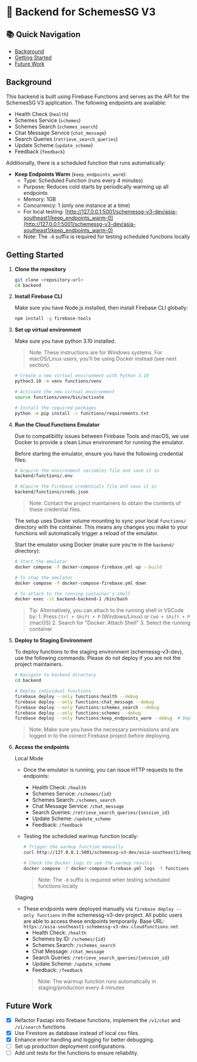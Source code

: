 # 🚀 Backend for SchemesSG V3

## 📚 Quick Navigation
- [Background](#background)
- [Getting Started](#getting-started)
- [Future Work](#future-work)

## Background

This backend is built using Firebase Functions and serves as the API for the SchemesSG V3 application. The following endpoints are available:

- Health Check (`health`)
- Schemes Service (`schemes`)
- Schemes Search (`schemes_search`)
- Chat Message Service (`chat_message`)
- Search Queries (`retrieve_search_queries`)
- Update Scheme (`update_scheme`)
- Feedback (`feedback`)

Additionally, there is a scheduled function that runs automatically:

- **Keep Endpoints Warm** (`keep_endpoints_warm`):
  - Type: Scheduled Function (runs every 4 minutes)
  - Purpose: Reduces cold starts by periodically warming up all endpoints
  - Memory: 1GB
  - Concurrency: 1 (only one instance at a time)
  - For local testing: [http://127.0.0.1:5001/schemessg-v3-dev/asia-southeast1/keep_endpoints_warm-0](http://127.0.0.1:5001/schemessg-v3-dev/asia-southeast1/keep_endpoints_warm-0)
  - Note: The `-0` suffix is required for testing scheduled functions locally

## Getting Started

1. **Clone the repository**

   ```bash
   git clone <repository-url>
   cd backend
   ```

2. **Install Firebase CLI**

   Make sure you have Node.js installed, then install Firebase CLI globally:
   ```bash
   npm install -g firebase-tools
   ```

3. **Set up virtual environment**

   Make sure you have python 3.10 installed.
   
   > Note: These instructions are for Windows systems. For macOS/Linux users, you'll be using Docker instead (see next section).
   ```bash
   # Create a new virtual environment with Python 3.10
   python3.10 -m venv functions/venv

   # Activate the new virtual environment
   source functions/venv/bin/activate

   # Install the required packages
   python -m pip install -r functions/requirements.txt
   ```

3. **Run the Cloud Functions Emulator**

   Due to compatibility issues between Firebase Tools and macOS, we use Docker to provide a clean Linux environment for running the emulator.
   
   Before starting the emulator, ensure you have the following credential files:
   ```bash
   # Acquire the environment variables file and save it in
   backend/functions/.env

   # ACquire the Firebase credentials file and save it in 
   backend/functions/creds.json
   ```

   > Note: Contact the project maintainers to obtain the contents of these credential files.
   
   The setup uses Docker volume mounting to sync your local `functions/` directory with the container. This means any changes you make to your functions will automatically trigger a reload of the emulator.
   
   Start the emulator using Docker (make sure you're in the `backend/` directory):
   ```bash
   # Start the emulator
   docker compose -f docker-compose-firebase.yml up --build

   # To stop the emulator
   docker compose -f docker-compose-firebase.yml down

   # To attach to the running container's shell
   docker exec -it backend-backend-1 /bin/bash
   ```
    > Tip: Alternatively, you can attach to the running shell in VSCode by:
       1. Press `Ctrl + Shift + P` (Windows/Linux) or `Cmd + Shift + P` (macOS)
       2. Search for "Docker: Attach Shell"
       3. Select the running container


4. **Deploy to Staging Environment**

   To deploy functions to the staging environment (schemessg-v3-dev), use the following commands:
   Please do not deploy if you are not the project maintainers.
   ```bash
   # Navigate to backend directory
   cd backend

   # Deploy individual functions
   firebase deploy --only functions:health --debug
   firebase deploy --only functions:chat_message --debug
   firebase deploy --only functions:schemes_search --debug
   firebase deploy --only functions:schemes --debug
   firebase deploy --only functions:keep_endpoints_warm --debug  # Deploy the scheduled warmup function
   ```
   > Note: Make sure you have the necessary permissions and are logged in to the correct Firebase project before deploying.

4. **Access the endpoints**
   
   Local Mode 
   - Once the emulator is running, you can issue HTTP requests to the endpoints:
      - Health Check: `/health`
      - Schemes Service: `/schemes/{id}`
      - Schemes Search: `/schemes_search`
      - Chat Message Service: `/chat_message`
      - Search Queries: `/retrieve_search_queries/{session_id}`
      - Update Scheme: `/update_scheme`
      - Feedback: `/feedback`
   
   - Testing the scheduled warmup function locally:
      ```bash
      # Trigger the warmup function manually
      curl http://127.0.0.1:5001/schemessg-v3-dev/asia-southeast1/keep_endpoints_warm-0
      
      # Check the Docker logs to see the warmup results
      docker compose -f docker-compose-firebase.yml logs -f functions
      ```
      > Note: The `-0` suffix is required when testing scheduled functions locally
   
   Staging
   - These endpoints were deployed manually via `firebase deploy --only functions` in the schemessg-v3-dev project. All public users are able to access these endpoints temporarily. Base URL: `https://asia-southeast1-schemessg-v3-dev.cloudfunctions.net`
      - Health Check: `/health`
      - Schemes by ID: `/schemes/{id}`
      - Schemes Search: `/schemes_search`
      - Chat Message: `/chat_message`
      - Search Queries: `/retrieve_search_queries/{session_id}`
      - Update Scheme: `/update_scheme`
      - Feedback: `/feedback`
      > Note: The warmup function runs automatically in staging/production every 4 minutes

## Future Work

- [X] Refactor Fastapi into firebase functions, implement the `/v1/chat` and `/v1/search` functions.
- [X] Use Firestore as database instead of local csv files.
- [X] Enhance error handling and logging for better debugging.
- [ ] Set up production deployment configurations.
- [ ] Add unit tests for the functions to ensure reliability.